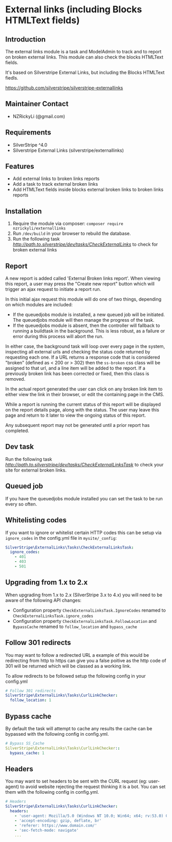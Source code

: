 # External links (including Blocks HTMLText fields)

## Introduction

The external links module is a task and ModelAdmin to track and to report on broken external links.
This module can also check the blocks HTMLText fields.

It's based on Silverstripe External Links, but including the Blocks HTMLText fiedls.

https://github.com/silverstripe/silverstripe-externallinks

## Maintainer Contact

* NZRickyLi (@gmail.com)

## Requirements

* SilverStripe ^4.0
* Silverstripe External Links (silverstripe/externallinks)

## Features

* Add external links to broken links reports
* Add a task to track external broken links
* Add HTMLText fields inside blocks external broken links to broken links reports

## Installation

1. Require the module via composer: `composer require nzrickyli/externallinks`
2. Run `/dev/build` in your browser to rebuild the database.
3. Run the following task *http://path.to.silverstripe/dev/tasks/CheckExternalLinks* to check for
   broken external links

## Report

A new report is added called 'External Broken links report'. When viewing this report, a user may press
the "Create new report" button which will trigger an ajax request to initiate a report run.

In this initial ajax request this module will do one of two things, depending on which modules are included:

* If the queuedjobs module is installed, a new queued job will be initiated. The queuedjobs module will then
  manage the progress of the task.
* If the queuedjobs module is absent, then the controller will fallback to running a buildtask in the background.
  This is less robust, as a failure or error during this process will abort the run.

In either case, the background task will loop over every page in the system, inspecting all external urls and
checking the status code returned by requesting each one. If a URL returns a response code that is considered
"broken" (defined as < 200 or > 302) then the `ss-broken` css class will be assigned to that url, and
a line item will be added to the report. If a previously broken link has been corrected or fixed, then
this class is removed.

In the actual report generated the user can click on any broken link item to either view the link in their browser,
or edit the containing page in the CMS.

While a report is running the current status of this report will be displayed on the report details page, along
with the status. The user may leave this page and return to it later to view the ongoing status of this report.

Any subsequent report may not be generated until a prior report has completed.

## Dev task

Run the following task *http://path.to.silverstripe/dev/tasks/CheckExternalLinksTask* to check your site for external
broken links.

## Queued job

If you have the queuedjobs module installed you can set the task to be run every so often.

## Whitelisting codes

If you want to ignore or whitelist certain HTTP codes this can be setup via `ignore_codes` in the config.yml
file in `mysite/_config`:

```yml
SilverStripe\ExternalLinks\Tasks\CheckExternalLinksTask:
  ignore_codes:
    - 401
    - 403
    - 501
```

## Upgrading from 1.x to 2.x

When upgrading from 1.x to 2.x (SilverStripe 3.x to 4.x) you will need to be aware of the following API changes:

* Configuration property `CheckExternalLinksTask.IgnoreCodes` renamed to `CheckExternalLinksTask.ignore_codes`
* Configuration property `CheckExternalLinksTask.FollowLocation` and `BypassCache` renamed to `follow_location` and `bypass_cache`

## Follow 301 redirects

You may want to follow a redirected URL a example of this would be redirecting from http to https
can give you a false poitive as the http code of 301 will be returned which will be classed
as a working link.

To allow redirects to be followed setup the following config in your config.yml

```yaml
# Follow 301 redirects
SilverStripe\ExternalLinks\Tasks\CurlLinkChecker:
  follow_location: 1
```

## Bypass cache

By default the task will attempt to cache any results the cache can be bypassed with the
following config in config.yml.

```yaml
# Bypass SS_Cache
SilverStripe\ExternalLinks\Tasks\CurlLinkChecker::
  bypass_cache: 1
```

## Headers

You may want to set headers to be sent with the CURL request (eg: user-agent) to avoid website rejecting the request thinking it is a bot.
You can set them with the following config in config.yml.

```yaml
# Headers
SilverStripe\ExternalLinks\Tasks\CurlLinkChecker:
  headers:
    - 'user-agent: Mozilla/5.0 (Windows NT 10.0; Win64; x64; rv:53.0) Gecko/20100101 Firefox/53.0'
    - 'accept-encoding: gzip, deflate, br'
    - 'referer: https://www.domain.com/'
    - 'sec-fetch-mode: navigate'
    ...
```
